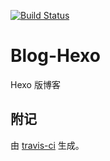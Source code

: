 [![Build Status](https://travis-ci.org/DrayChou/Blog-Hexo.png?branch=master)](https://travis-ci.org/DrayChou/Blog-Hexo)

# Blog-Hexo
Hexo 版博客

## 附记
由 [travis-ci](https://travis-ci.org/) 生成。
